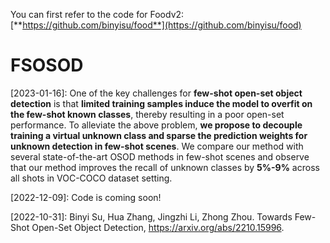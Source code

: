 You can first refer to the code for Foodv2: [**https://github.com/binyisu/food**](https://github.com/binyisu/food)

# FSOSOD
[2023-01-16]: One of the key challenges for **few-shot open-set object detection** is that **limited training samples induce the model to overfit on the few-shot known classes**, thereby resulting in a poor open-set performance. To alleviate the above problem, **we propose to decouple training a virtual unknown class and sparse the prediction weights for unknown detection in few-shot scenes**. We compare our method with several state-of-the-art OSOD methods in few-shot scenes and observe that our method improves the recall of unknown classes by **5%-9%** across all shots in VOC-COCO dataset setting.

[2022-12-09]: Code is coming soon!

[2022-10-31]: Binyi Su, Hua Zhang, Jingzhi Li, Zhong Zhou. Towards Few-Shot Open-Set Object Detection,
https://arxiv.org/abs/2210.15996.
